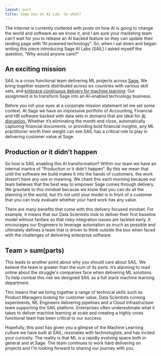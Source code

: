 ```yaml
---
layout: post
title: Sage has an AI Lab. So what?
---
```


The Internet is currently cluttered with posts on how AI is going to change the world and software as we know it, and I
am sure your marketing team can’t wait for you to release an AI backed feature so they can update their landing page
with “AI powered technology”. So, when I sat down and began writing this piece introducing Sage AI Labs (SAIL) I asked
myself the question, “Why would anyone care?”

## An exciting mission
SAIL is a cross functional team delivering ML projects across [Sage.](https://www.sage.com) We bring together experts distributed across six
countries with various skill sets, and [embrace continuous delivery for machine learning](https://martinfowler.com/articles/cd4ml.html).
Our assignment is to transform Sage into an AI-enabled technology business.

Before you roll your eyes at a corporate mission statement let me set some context. At Sage we have an impressive
portfolio of Accounting, Financial and HR software backed with data sets in domains that are ideal for [AI disruption.](https://diginomica.com/ai-expands-potential-risks-finance)
Whether it’s eliminating the month end close, automatically capturing financial documents, or providing bold financial
insights, any ML practitioner worth their weight can see SAIL has a critical role to play in delivering customer value
at Sage.

## Production or it didn’t happen

So how is SAIL enabling this AI transformation? Within our team we have an internal mantra of “Production or it didn’t
happen”. By this we mean that until the software we build makes it into the hands of customers, the work doesn’t have
any use or meaning. We chant this each morning because our team believes that the best way to empower Sage comes through
delivery. We gravitate to this mindset because we know that you can do all the planning in the world, but it’s not until
your model is in front of a customer that you can truly evaluate whether your hard work has any value.

There are many benefits that come with this delivery focused mindset. For example, it means that our Data Scientists
look to deliver their first baseline model without fanfare so that risky integration issues are tackled early. It
encourages our Engineers to leverage automation as much as possible and ultimately defines a team that is driven to
think outside the box when faced with the challenges of delivering enterprise software.

## Team > sum(parts)
This leads to another point about why you should care about SAIL. We believe the team is greater than the sum of its
parts. It’s alarming to read online about the struggle's companies face when delivering ML solutions. To help combat
this risk we designed SAIL as a full stack machine learning department.

This means that we bring together a range of technical skills such as Product Managers looking for customer value,
Data Scientists running experiments, ML Engineers delivering pipelines and a Cloud Infrastructure team supporting the
SAIL platform. Enterprises often underestimate what it takes to deliver machine learning at scale and creating a highly
cross functional team has been critical to our success.

Hopefully, this post has given you a glimpse of the Machine Learning culture we have built at SAIL, resonates with
technologists, and has incited your curiosity. The reality is that ML is a rapidly evolving space both in general and
at Sage. The team continues to work hard delivering on projects and I'm looking forward to sharing our journey with you.
